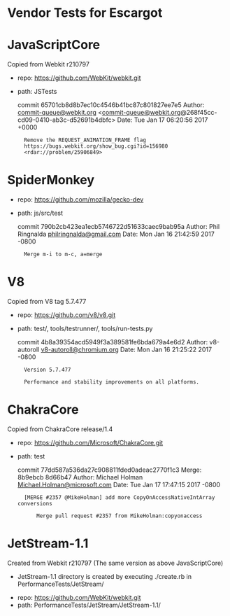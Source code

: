Vendor Tests for Escargot
=========================

# JavaScriptCore
Copied from Webkit r210797
- repo: https://github.com/WebKit/webkit.git
- path: JSTests

	commit 65701cb8d8b7ec10c4546b41bc87c801827ee7e5
	Author: commit-queue@webkit.org <commit-queue@webkit.org@268f45cc-cd09-0410-ab3c-d52691b4dbfc>
	Date:   Tue Jan 17 06:20:56 2017 +0000

		Remove the REQUEST_ANIMATION_FRAME flag
		https://bugs.webkit.org/show_bug.cgi?id=156980
		<rdar://problem/25906849>

# SpiderMonkey
- repo: https://github.com/mozilla/gecko-dev
- path: js/src/test

	commit 790b2cb423ea1ecb5746722d51633caec9bab95a
	Author: Phil Ringnalda <philringnalda@gmail.com>
	Date:   Mon Jan 16 21:42:59 2017 -0800

		Merge m-i to m-c, a=merge

# V8
Copied from V8 tag 5.7.477

- repo: https://github.com/v8/v8.git
- path: test/, tools/testrunner/, tools/run-tests.py

    commit 4b8a39354acd5949f3a389581fe6bda679a4e6d2
    Author: v8-autoroll <v8-autoroll@chromium.org>
    Date:   Mon Jan 16 21:25:22 2017 -0800

        Version 5.7.477

        Performance and stability improvements on all platforms.

# ChakraCore
Copied from ChakraCore release/1.4
- repo: https://github.com/Microsoft/ChakraCore.git
- path: test

    commit 77dd587a536da27c908811fded0adeac2770f1c3
    Merge: 8b9ebcb 8d66b47
    Author: Michael Holman <Michael.Holman@microsoft.com>
    Date:   Tue Jan 17 17:47:15 2017 -0800

        [MERGE #2357 @MikeHolman] add more CopyOnAccessNativeIntArray conversions

            Merge pull request #2357 from MikeHolman:copyonaccess

# JetStream-1.1
Created from Webkit r210797 (The same version as above JavaScriptCore)

* JetStream-1.1 directory is created by executing ./create.rb in PerformanceTests/JetStream/

- repo: https://github.com/WebKit/webkit.git
- path: PerformanceTests/JetStream/JetStream-1.1/



